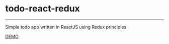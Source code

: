 # todo-react-redux
------------
Simple todo app written in ReactJS using Redux principles

[DEMO](http://demo.neilacero.com/todo-react-redux/)
